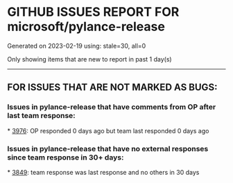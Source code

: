 
# GITHUB ISSUES REPORT FOR microsoft/pylance-release


Generated on 2023-02-19 using: stale=30, all=0


Only showing items that are new to report in past 1 day(s)


---

## FOR ISSUES THAT ARE NOT MARKED AS BUGS:


### Issues in pylance-release that have comments from OP after last team response:


\* [3976](https://github.com/microsoft/pylance-release/issues/3976 "Classes for opencv-python are not detected and break intellisense autocomplete"): OP responded 0 days ago but team last responded 0 days ago

### Issues in pylance-release that have no external responses since team response in 30+ days:


\* [3849](https://github.com/microsoft/pylance-release/issues/3849 "Too slow on Windows7"): team response was last response and no others in 30 days
